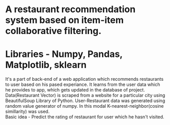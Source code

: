 # A restaurant recommendation system based on item-item collaborative filtering. 
# Libraries - Numpy, Pandas, Matplotlib, sklearn
It's a part of back-end of a web application which recommends restaurants to user based on his pased experiance. It learns from the user data which he provides to app, which gets updated in the database of project. 
Data(Restaurant Vector) is scraped from a website for a particular city using BeautifulSoup Library of Python.
User-Restaurant data was generated using random value generator of numpy.
In this modal K-nearest-neighbor(cosine simillarity) was used.  
Basic idea - Predict the rating of restaurant for user which he hasn't visited. 
